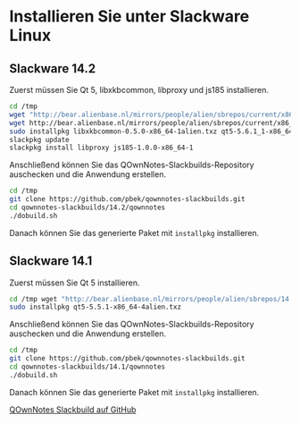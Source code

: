 # Installieren Sie unter Slackware Linux

## Slackware 14.2

Zuerst müssen Sie Qt 5, libxkbcommon, libproxy und js185 installieren.

```bash
cd /tmp
wget "http://bear.alienbase.nl/mirrors/people/alien/sbrepos/current/x86_64/qt5/qt5-5.6.1_1-x86_64-1alien.txz"
wget http://bear.alienbase.nl/mirrors/people/alien/sbrepos/current/x86_64/libxkbcommon/libxkbcommon-0.5.0-x86_64-1alien.txz
sudo installpkg libxkbcommon-0.5.0-x86_64-1alien.txz qt5-5.6.1_1-x86_64-1alien.txz
slackpkg update
slackpkg install libproxy js185-1.0.0-x86_64-1
```

Anschließend können Sie das QOwnNotes-Slackbuilds-Repository auschecken und die Anwendung erstellen.

```bash
cd /tmp
git clone https://github.com/pbek/qownnotes-slackbuilds.git
cd qownnotes-slackbuilds/14.2/qownnotes
./dobuild.sh
```

Danach können Sie das generierte Paket mit `installpkg` installieren.

## Slackware 14.1

Zuerst müssen Sie Qt 5 installieren.

```bash
cd /tmp wget "http://bear.alienbase.nl/mirrors/people/alien/sbrepos/14.1/x86_64/qt5/qt5-5.5.1-x86_64-4alien.txz"
sudo installpkg qt5-5.5.1-x86_64-4alien.txz
```

Anschließend können Sie das QOwnNotes-Slackbuilds-Repository auschecken und die Anwendung erstellen.

```bash
cd /tmp
git clone https://github.com/pbek/qownnotes-slackbuilds.git
cd qownnotes-slackbuilds/14.1/qownnotes
./dobuild.sh
```

Danach können Sie das generierte Paket mit `installpkg` installieren.

[QOwnNotes Slackbuild auf GitHub](https://github.com/pbek/qownnotes-slackbuilds/)
